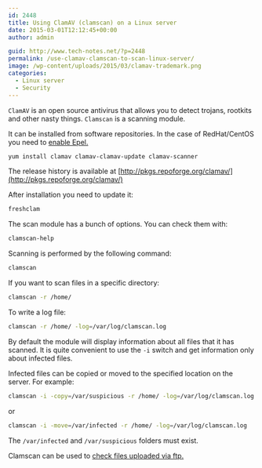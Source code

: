 ```yaml
---
id: 2448
title: Using ClamAV (clamscan) on a Linux server
date: 2015-03-01T12:12:45+00:00
author: admin

guid: http://www.tech-notes.net/?p=2448
permalink: /use-clamav-clamscan-to-scan-linux-server/
image: /wp-content/uploads/2015/03/clamav-trademark.png
categories:
  - Linux server
  - Security
---
```

`ClamAV` is an open source antivirus that allows you to detect trojans, rootkits and other nasty things.
`Clamscan` is a scanning module.

It can be installed from software repositories. In the case of RedHat/CentOS you need to [enable Epel.](epel-remi-atrpms-rhel-centos/)
```bash
yum install clamav clamav-clamav-update clamav-scanner
```

The release history is available at [http://pkgs.repoforge.org/clamav/](http://pkgs.repoforge.org/clamav/)

After installation you need to update it:
```bash
freshclam
```

The scan module has a bunch of options. You can check them with:
```bash
clamscan-help
```

Scanning is performed by the following command:
```bash
clamscan
```

If you want to scan files in a specific directory:
```bash
clamscan -r /home/
```

To write a log file:
```bash
clamscan -r /home/ -log=/var/log/clamscan.log
```

By default the module will display information about all files that it has scanned. It is quite convenient to use the `-i` switch and get information only about infected files.

Infected files can be copied or moved to the specified location on the server. For example:
```bash
clamscan -i -copy=/var/suspicious -r /home/ -log=/var/log/clamscan.log
```

or
```bash
clamscan -i -move=/var/infected -r /home/ -log=/var/log/clamscan.log
```

The `/var/infected` and `/var/suspicious` folders must exist.

Clamscan can be used to [check files uploaded via ftp.](/pureftpd-check-file-uploads-with-clamav/)
